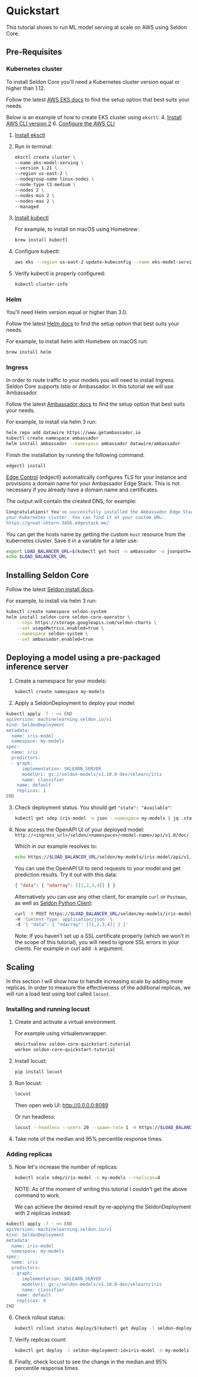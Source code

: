 # Quickstart

This tutorial shows to run ML model serving at scale on AWS using Seldon Core.

## Pre-Requisites
### Kubernetes cluster
To install Seldon Core you'll need a Kubernetes cluster version equal or higher than 1.12.

Follow the latest [AWS EKS docs](https://docs.aws.amazon.com/eks/latest/userguide/create-cluster.html) to find the setup option that best suits your needs.

Below is an example of how to create EKS cluster using `eksctl`:
4. [Install AWS CLI version 2](https://docs.aws.amazon.com/cli/latest/userguide/install-cliv2.html)
6. [Configure the AWS CLI](https://docs.aws.amazon.com/cli/latest/userguide/cli-chap-configure.html)
1. [Install eksctl](https://docs.aws.amazon.com/eks/latest/userguide/eksctl.html)
2. Run in terminal:
    ```bash
    eksctl create cluster \
    --name eks-model-serving \
    --version 1.21 \
    --region us-east-2 \
    --nodegroup-name linux-nodes \
    --node-type t3.medium \
    --nodes 2 \
    --nodes-min 2 \
    --nodes-max 2 \
    --managed
    ```
3. [Install kubectl](https://kubernetes.io/docs/tasks/tools/#kubectl)
    
    For example, to install on macOS using Homebrew:
    ```bash
    brew install kubectl
    ```
7. Configure kubectl:
   ```bash
   aws eks --region us-east-2 update-kubeconfig --name eks-model-serving
   ```
8. Verify kubectl is properly configured:
   ```bash
   kubectl cluster-info
   ```
### Helm
You'll need Helm version equal or higher than 3.0.

Follow the latest [Helm docs](https://helm.sh/docs/intro/install/) to find the setup option that best suits your needs.

For example, to install helm with Homebew on macOS run:
```bash
brew install helm
```

### Ingress
In order to route traffic to your models you will need to install Ingress. Seldon Core supports Istio or Ambassador. In this tutorial we will use Ambassador.

Follow the latest [Ambassador docs](https://www.getambassador.io/docs/edge-stack/latest/topics/install/) to find the setup option that best suits your needs.

For example, to install via helm 3 run:
```bash
helm repo add datawire https://www.getambassador.io
kubectl create namespace ambassador
helm install ambassador --namespace ambassador datawire/ambassador
```
Finish the installation by running the following command: 
```bash
edgectl install
```
[Edge Control](https://www.getambassador.io/docs/edge-stack/latest/topics/using/edgectl/edge-control) (edgectl) automatically configures TLS for your instance and provisions a domain name for your Ambassador Edge Stack. This is not necessary if you already have a domain name and certificates.

The output will contain the created DNS, for example:
```bash
Congratulations! You've successfully installed the Ambassador Edge Stack in
your Kubernetes cluster. You can find it at your custom URL:
https://great-shtern-3456.edgestack.me/
```
You can get the hosts name by getting the custom `host` resource from the kubernetes cluster. Save it in a variable for a later use:
```bash
export LOAD_BALANCER_URL=$(kubectl get host -n ambassador -o jsonpath='{.items[0].spec.hostname}')
echo $LOAD_BALANCER_URL
```

## Installing Seldon Core
Follow the latest [Seldon install docs](https://docs.seldon.io/projects/seldon-core/en/latest/workflow/install.html).

For example, to install via helm 3 run:
```bash
kubectl create namespace seldon-system
helm install seldon-core seldon-core-operator \
    --repo https://storage.googleapis.com/seldon-charts \
    --set usageMetrics.enabled=true \
    --namespace seldon-system \
    --set ambassador.enabled=true
```

## Deploying a model using a pre-packaged inference server
1. Create a namespace for your models:
    ```bash
    kubectl create namespace my-models
    ```
2. Apply a SeldonDeployment to deploy your model:
```bash
kubectl apply -f - << END
apiVersion: machinelearning.seldon.io/v1
kind: SeldonDeployment
metadata:
  name: iris-model
  namespace: my-models
spec:
  name: iris
  predictors:
  - graph:
      implementation: SKLEARN_SERVER
      modelUri: gs://seldon-models/v1.10.0-dev/sklearn/iris
      name: classifier
    name: default
    replicas: 1
END
```
3. Check deployment status. You should get `"state": "Available"`:
    ```bash
    kubectl get sdep iris-model -o json --namespace my-models | jq .status
    ```
4. Now access the OpenAPI UI of your deployed model: `http://<ingress_url>/seldon/<namespace>/<model-name>/api/v1.0/doc/`
   
   Which in our example resolves to:
   ```bash
   echo https://$LOAD_BALANCER_URL/seldon/my-models/iris-model/api/v1.0/doc/
   ```

    You can use the OpenAPI UI to send requests to your model and get prediction results. Try it out with this data:
    ```json
    { "data": { "ndarray": [[1,2,3,4]] } }
    ```

    Alternatively you can use any other client, for example `curl` or `Postman`, as well as [Seldon Python Client](https://docs.seldon.io/projects/seldon-core/en/latest/python/seldon_client.html):
    ```bash
    curl -X POST https://$LOAD_BALANCER_URL/seldon/my-models/iris-model/api/v1.0/predictions \
    -H 'Content-Type: application/json' \
    -d '{ "data": { "ndarray": [[1,2,3,4]] } }'
    ```
    Note: If you haven't set up a SSL certificate properly (which we won't in the scope of this tutorial), you will need to ignore SSL errors in your clients. For example in curl add `-k` argument.

## Scaling
In this section I will show how to handle increasing scale by adding more replicas.
In order to measure the effectiveness of the additional replicas, we will run a load test using tool called `locust`.

### Installing and running locust
1. Create and activate a virtual environment.
    
    For example using virtualenvwrapper:
    ```bash
    mkvirtualenv seldon-core-quickstart-tutorial
    workon seldon-core-quickstart-tutorial
    ```
2. Install locust:
    ```bash
    pip install locust
    ```
3. Run locust:
   ```bash
   locust
   ```
   Then open web UI: http://0.0.0.0:8089

   Or run headless:
   ```bash
   locust --headless --users 20 --spawn-rate 1 -H https://$LOAD_BALANCER_URL
   ```
4. Take note of the median and 95% percentile response times.

### Adding replicas
5. Now let's increase the number of replicas:
   ```bash
   kubectl scale sdep/iris-model -n my-models --replicas=4
   ```
   NOTE: As of the moment of writing this tutorial I couldn't get the above command to work.
   
   We can achieve the desired result by re-applying the SeldonDeployment with 2 replicas instead:  
```bash
kubectl apply -f - << END
apiVersion: machinelearning.seldon.io/v1
kind: SeldonDeployment
metadata:
  name: iris-model
  namespace: my-models
spec:
  name: iris
  predictors:
  - graph:
      implementation: SKLEARN_SERVER
      modelUri: gs://seldon-models/v1.10.0-dev/sklearn/iris
      name: classifier
    name: default
    replicas: 4
END
```
6. Check rollout status:
    ```bash
    kubectl rollout status deploy/$(kubectl get deploy -l seldon-deployment-id=iris-model -n my-models -o jsonpath='{.items[0].metadata.name}') -n my-models
    ```
7. Verify replicas count:
   ```bash
   kubectl get deploy -l seldon-deployment-id=iris-model -n my-models -o jsonpath='{.items[0].status.replicas}'
   ```
8. Finally, check locust to see the change in the median and 95% percentile response times.
